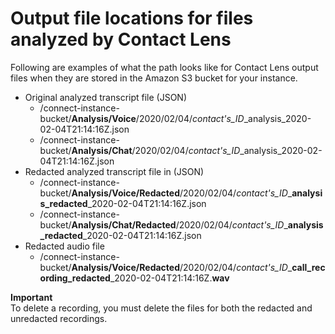 # Output file locations for files analyzed by Contact Lens<a name="example-contact-lens-output-locations"></a>

Following are examples of what the path looks like for Contact Lens output files when they are stored in the Amazon S3 bucket for your instance\. 
+ Original analyzed transcript file \(JSON\)
  + /connect\-instance\- bucket/**Analysis/Voice**/2020/02/04/*contact's\_ID*\_analysis\_2020\-02\-04T21:14:16Z\.json
  + /connect\-instance\- bucket/**Analysis/Chat**/2020/02/04/*contact's\_ID*\_analysis\_2020\-02\-04T21:14:16Z\.json
+ Redacted analyzed transcript file in \(JSON\)
  + /connect\-instance\- bucket/**Analysis/Voice/Redacted**/2020/02/04/*contact's\_ID*\_**analysis\_redacted**\_2020\-02\-04T21:14:16Z\.json
  + /connect\-instance\- bucket/**Analysis/Chat/Redacted**/2020/02/04/*contact's\_ID*\_**analysis\_redacted**\_2020\-02\-04T21:14:16Z\.json
+ Redacted audio file
  + /connect\-instance\- bucket/**Analysis/Voice/Redacted**/2020/02/04/*contact's\_ID*\_**call\_recording\_redacted**\_2020\-02\-04T21:14:16Z\.**wav**

**Important**  
To delete a recording, you must delete the files for both the redacted and unredacted recordings\. 